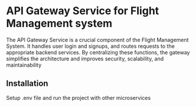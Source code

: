 # API Gateway Service for Flight Management system
The API Gateway Service is a crucial component of the Flight Management System. It handles user login and signups, and routes requests to the appropriate backend services. By centralizing these functions, the gateway simplifies the architecture and improves security, scalability, and maintainability

## Installation
Setup .env file and run the project with other microservices
